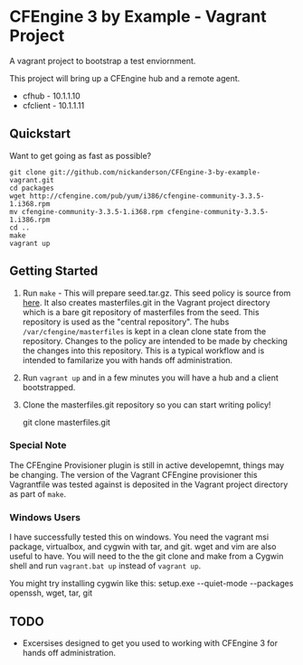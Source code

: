 CFEngine 3 by Example - Vagrant Project
=======================================

A vagrant project to bootstrap a test enviornment.

This project will bring up a CFEngine hub and a remote agent.

* cfhub - 10.1.1.10
* cfclient - 10.1.1.11

Quickstart
----------
Want to get going as fast as possible?

    git clone git://github.com/nickanderson/CFEngine-3-by-example-vagrant.git
    cd packages
    wget http://cfengine.com/pub/yum/i386/cfengine-community-3.3.5-1.i368.rpm
    mv cfengine-community-3.3.5-1.i368.rpm cfengine-community-3.3.5-1.i386.rpm
    cd ..
    make
    vagrant up 

Getting Started
---------------

1. Run `make` - This will prepare seed.tar.gz. This seed policy is source
   from [here](https://github.com/nickanderson/CFEngine-3-by-example-seed
   "CFEngine 3 by example seed repository").  It also creates
   masterfiles.git in the Vagrant project directory which is a bare git
   repository of masterfiles from the seed. This repository is used as the
   "central repository". The hubs `/var/cfengine/masterfiles` is kept in a
   clean clone state from the repository. Changes to the policy are intended
   to be made by checking the changes into this repository. This is a typical
   workflow and is intended to familarize you with hands off administration.

2. Run `vagrant up` and in a few minutes you will have a hub and a client
   bootstrapped.

3. Clone the masterfiles.git repository so you can start writing policy!

    git clone masterfiles.git

### Special Note ###
The CFEngine Provisioner plugin is still in active developemnt, things may
be changing. The version of the Vagrant CFEngine provisioner this
Vagrantfile was tested against is deposited in the Vagrant project
directory as part of `make`.

### Windows Users ###
I have successfully tested this on windows. You need the vagrant msi package,
virtualbox, and cygwin with tar, and git. wget and vim are also useful to have.
You will need to the the git clone and make from a Cygwin shell and run
`vagrant.bat up` instead of `vagrant up`.

You might try installing cygwin like this:
    setup.exe --quiet-mode --packages openssh, wget, tar, git 


TODO
----
* Excersises designed to get you used to working with CFEngine 3 for hands
  off administration.
